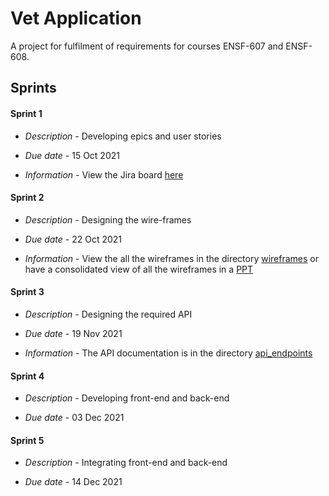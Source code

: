 # Vet Application

A project for fulfilment of requirements for courses ENSF-607 and ENSF-608.

## Sprints

#### Sprint 1

+ *Description* - Developing epics and user stories

+ *Due date* - 15 Oct 2021

+ *Information* - View the Jira board [here](https://uofeng607-888.atlassian.net/jira/software/projects/U888/boards/1/roadmap)



#### Sprint 2

+ *Description* - Designing the wire-frames

+ *Due date* - 22 Oct 2021

+ *Information* - View the all the wireframes in the directory [wireframes](docs/wireframes) or have a consolidated view of all the wireframes in a [PPT](docs/wireframes/Wireframes_Consolidated.pptx)



#### Sprint 3

+ *Description* - Designing the required API

+ *Due date* - 19 Nov 2021

+ *Information* - The API documentation is in the directory [api_endpoints](docs/api_endpoints)



#### Sprint 4

+ *Description* - Developing front-end and back-end

+ *Due date* - 03 Dec 2021



#### Sprint 5

+ *Description* - Integrating front-end and back-end

+ *Due date* - 14 Dec 2021
